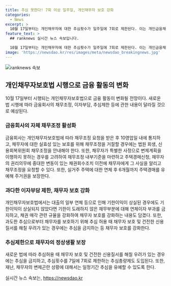 ```yaml
---
title: 추심 못한다! 7회 이상 일주일, 개인채무자 보호 강화
categories:
  - News
excerpt: >
  10월 17일부터는 개인채무자에 대한 추심횟수가 일주일에 7회로 제한된다. 이는 개인금융채권의 연체 이후 관리와 채무자 보호를 강화하기 위한 개인채무자보호법에 따른 조치로, 과도한 추심 제한과 금융회사의 자체 채무조정을 강화하는 내용을 포함하고 있다. 또한, 연체에 따른 과다한 이자부담을 완화하고 채권매각 규율을 강화하여 채무자의 권리를 보호한다. 이에 따라 사회적 비용을 최소화하고, 채무조정을 통해 채권 금융회사와 채무자 간의 권리와 의무가 균형을 이루도록 한다. 
feature_text: >
  ## ranknews 실시간 뉴스 속보입니다.

  10월 17일부터는 개인채무자에 대한 추심횟수가 일주일에 7회로 제한된다. 이는 개인금융채권의 연체 이후 관리와 채무자 보호를 강화하기 위한 개인채무자보호법에 따른 조치로, 과도한 추심 제한과 금융회사의 자체 채무조정을 강화하는 내용을 포함하고 있다. 또한, 연체에 따른 과다한 이자부담을 완화하고 채권매각 규율을 강화하여 채무자의 권리를 보호한다. 이에 따라 사회적 비용을 최소화하고, 채무조정을 통해 채권 금융회사와 채무자 간의 권리와 의무가 균형을 이루도록 한다. 
image: 'https://newsdao.kr/res/images/meta/newsdao_breakingnews.jpg'
---
```


<p><img src="https://newsdao.kr/res/images/meta/newsdao_breakingnews.jpg" alt="ranknews 속보" /></p>

<h2 data-ke-size="size26">개인채무자보호법 시행으로 금융 활동의 변화</h2>

<p data-ke-size="size16">10월 17일부터 시행되는 개인채무자보호법으로 금융 활동이 변화될 전망이다. 새로운 법 시행에 따라 금융회사의 채무조정, 이자부담, 추심제한 등에 관한 내용이 달라질 것으로 예상된다.</p>

<h3 data-ke-size="size24">금융회사의 자체 채무조정 활성화</h3>

<p data-ke-size="size16">금융회사는 개인채무자보호법에 따라 채무조정 요청을 받은 후 10영업일 내에 통지하고, 채무자에 대한 실효성 있는 보호를 위해 채무조정을 거절할 경우에는 법원 회생, 신용회복위원회 채무조정을 안내해야 한다. 또한, 채무자가 특별한 사정으로 변제계획을 이행하지 못하는 경우를 고려하여 채무조정 내부기준을 마련하고 주택경매신청, 채무자의 권리의무에 중대한 변동이 있는 채권회수조치 이전에 채무자에게 그 사실을 알리고 채무조정을 요청할 수 있다. 또한, 실거주 주택에 대한 연체 후 6개월까지 주택경매를 유예해 주거권을 보장한다.</p>

<h3 data-ke-size="size24">과다한 이자부담 제한, 채무자 보호 강화</h3>

<p data-ke-size="size16">개인채무자보호법에서는 대출의 일부 연체 등으로 인해 기한이익이 상실된 경우에도 기한이익이 상실되지 않았다면 기한이 도래하지 않은 채무부분에 대해 연체이자 부과를 금지하고, 채권 매각 관련 규율을 강화하여 채무자 보호를 강화하는 내용도 담겼다. 또한, 과도한 추심으로부터 채무자를 보호하기 위해 추심 허용 때 채무자 보호 및 건전한 신용질서를 해칠 우려가 있는 경우에는 추심을 금지하는 등 채무자 보호를 강화한다.</p>

<h3 data-ke-size="size24">추심제한으로 채무자의 정상생활 보장</h3>

<p data-ke-size="size16">새로운 법에 따라 추심허용 때 채무자 보호 및 건전한 신용질서를 해칠 우려가 있는 경우에는 추심을 금지하고, 추심횟수를 7일에 7회로 제한하는 추심총량제도 도입된다. 또한, 재난, 채무자의 변제곤란 상황에 대해서는 일정기간 추심을 유예할 수 있도록 한다.</p>

<p data-ke-size="size16"></p>

<p data-ke-size="size16"></p>
실시간 뉴스 속보는, <a href="https://newsdao.kr" rel="dofollow">https://newsdao.kr</a>



